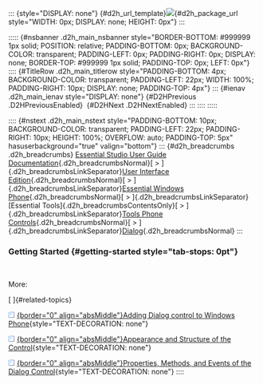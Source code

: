 ::: {style="DISPLAY: none"}
[](ms-xhelp:///?Id=d2h_url_template){#d2h_url_template}![](!package_url!){#d2h_package_url style="WIDTH: 0px; DISPLAY: none; HEIGHT: 0px"}
:::

::::: {#nsbanner .d2h_main_nsbanner style="BORDER-BOTTOM: #999999 1px solid; POSITION: relative; PADDING-BOTTOM: 0px; BACKGROUND-COLOR: transparent; PADDING-LEFT: 0px; PADDING-RIGHT: 0px; DISPLAY: none; BORDER-TOP: #999999 1px solid; PADDING-TOP: 0px; LEFT: 0px"}
:::: {#TitleRow .d2h_main_titlerow style="PADDING-BOTTOM: 4px; BACKGROUND-COLOR: transparent; PADDING-LEFT: 22px; WIDTH: 100%; PADDING-RIGHT: 10px; DISPLAY: none; PADDING-TOP: 4px"}
::: {#ienav .d2h_main_ienav style="DISPLAY: none"}
[](ms-xhelp:///?Id=a7390fda-0837-411a-be3b-d8c440eebffa){#D2HPrevious .D2HPreviousEnabled}  [](ms-xhelp:///?Id=8e6c9e79-b904-41eb-80f3-36b6ad01c6bf){#D2HNext .D2HNextEnabled}
:::
::::
:::::

:::: {#nstext .d2h_main_nstext style="PADDING-BOTTOM: 10px; BACKGROUND-COLOR: transparent; PADDING-LEFT: 22px; PADDING-RIGHT: 10px; HEIGHT: 100%; OVERFLOW: auto; PADDING-TOP: 5px" hasuserbackground="true" valign="bottom"}
::: {#d2h_breadcrumbs .d2h_breadcrumbs}
[Essential Studio User Guide Documentation](ms-xhelp:///?Id=12457748-09e3-4d74-a240-8e049cedf030){.d2h_breadcrumbsNormal}[ \> ]{.d2h_breadcrumbsLinkSeparator}[User Interface Edition](ms-xhelp:///?Id=c29296b7-531c-413b-a0ec-488ca1f7f669){.d2h_breadcrumbsNormal}[ \> ]{.d2h_breadcrumbsLinkSeparator}[Essential Windows Phone](ms-xhelp:///?Id=5ea1999c-4eff-4775-b84e-407dc825f555){.d2h_breadcrumbsNormal}[ \> ]{.d2h_breadcrumbsLinkSeparator}[Essential Tools]{.d2h_breadcrumbsContentsOnly}[ \> ]{.d2h_breadcrumbsLinkSeparator}[Tools Phone Controls](ms-xhelp:///?Id=785aeb70-aa68-45ce-9666-964f209e58fd){.d2h_breadcrumbsNormal}[ \> ]{.d2h_breadcrumbsLinkSeparator}[Dialog](ms-xhelp:///?Id=a7390fda-0837-411a-be3b-d8c440eebffa){.d2h_breadcrumbsNormal}
:::

### Getting Started {#getting-started style="tab-stops: 0pt"}

 

More:

[ ]{#related-topics}

[![](button.gif){border="0" align="absMiddle"}Adding Dialog control to Windows Phone](ms-xhelp:///?Id=ad046b10-e44b-4923-b9e5-dede4707fd58){style="TEXT-DECORATION: none"}

[![](button.gif){border="0" align="absMiddle"}Appearance and Structure of the Control](ms-xhelp:///?Id=3b24887c-ff18-48c1-96dd-e00f59a2add0){style="TEXT-DECORATION: none"}

[![](button.gif){border="0" align="absMiddle"}Properties, Methods, and Events of the Dialog Control](ms-xhelp:///?Id=729b65e9-5eea-4313-bbc2-94adbff70f60){style="TEXT-DECORATION: none"}
::::
